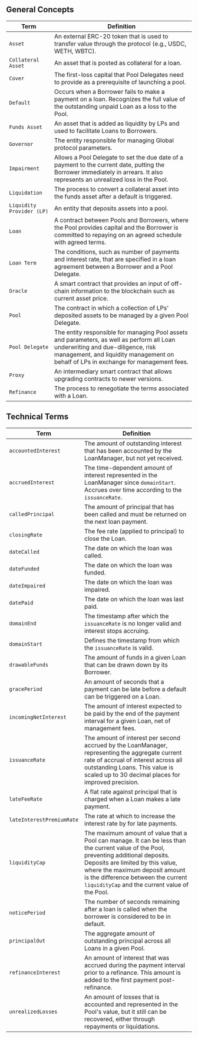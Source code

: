 ## General Concepts

| Term | Definition |
|-|-|
| `Asset` | An external ERC-20 token that is used to transfer value through the protocol (e.g., USDC, WETH, WBTC). |
| `Collateral Asset` | An asset that is posted as collateral for a loan. |
| `Cover` | The first-loss capital that Pool Delegates need to provide as a prerequisite of launching a pool. |
| `Default` | Occurs when a Borrower fails to make a payment on a loan. Recognizes the full value of the outstanding unpaid Loan as a loss to the Pool. |
| `Funds Asset` | An asset that is added as liquidity by LPs and used to facilitate Loans to Borrowers. |
| `Governor` | The entity responsible for managing Global protocol parameters. |
| `Impairment` | Allows a Pool Delegate to set the due date of a payment to the current date, putting the Borrower immediately in arrears. It also represents an unrealized loss in the Pool. |
| `Liquidation` | The process to convert a collateral asset into the funds asset after a default is triggered. |
| `Liquidity Provider (LP)` | An entity that deposits assets into a pool. |
| `Loan` | A contract between Pools and Borrowers, where the Pool provides capital and the Borrower is committed to repaying on an agreed schedule with agreed terms. |
| `Loan Term` | The conditions, such as number of payments and interest rate, that are specified in a loan agreement between a Borrower and a Pool Delegate. |
| `Oracle` | A smart contract that provides an input of off-chain information to the blockchain such as current asset price. |
| `Pool` | The contract in which a collection of LPs' deposited assets to be managed by a given Pool Delegate. |
| `Pool Delegate` | The entity responsible for managing Pool assets and parameters, as well as perform all Loan underwriting and due-diligence, risk management, and liquidity management on behalf of LPs in exchange for management fees. |
| `Proxy` | An intermediary smart contract that allows upgrading contracts to newer versions. |
| `Refinance` | The process to renegotiate the terms associated with a Loan. |

## Technical Terms

| Term | Definition |
|-|-|
| `accountedInterest` | The amount of outstanding interest that has been accounted by the LoanManager, but not yet received. |
| `accruedInterest` | The time-dependent amount of interest represented in the LoanManager since `domainStart`. Accrues over time according to the `issuanceRate`. |
| `calledPrincipal` | The amount of principal that has been called and must be returned on the next loan payment. |
| `closingRate` | The fee rate (applied to principal) to close the Loan. |
| `dateCalled` | The date on which the loan was called. |
| `dateFunded` | The date on which the loan was funded. |
| `dateImpaired` | The date on which the loan was impaired. |
| `datePaid` | The date on which the loan was last paid. |
| `domainEnd` | The timestamp after which the `issuanceRate` is no longer valid and interest stops accruing. |
| `domainStart` | Defines the timestamp from which the `issuanceRate` is valid. |
| `drawableFunds` | The amount of funds in a given Loan that can be drawn down by its Borrower. |
| `gracePeriod` | An amount of seconds that a payment can be late before a default can be triggered on a Loan. |
| `incomingNetInterest` | The amount of interest expected to be paid by the end of the payment interval for a given Loan, net of management fees. |
| `issuanceRate` | The amount of interest per second accrued by the LoanManager, representing the aggregate current rate of accrual of interest across all outstanding Loans. This value is scaled up to 30 decimal places for improved precision. |
| `lateFeeRate` | A flat rate against principal that is charged when a Loan makes a late payment. |
| `lateInterestPremiumRate` | The rate at which to increase the interest rate by for late payments. |
| `liquidityCap` | The maximum amount of value that a Pool can manage. It can be less than the current value of the Pool, preventing additional deposits. Deposits are limited by this value, where the maximum deposit amount is the difference between the current `liquidityCap` and the current value of the Pool. |
| `noticePeriod` | The number of seconds remaining after a loan is called when the borrower is considered to be in default. |
| `principalOut` | The aggregate amount of outstanding principal across all Loans in a given Pool. |
| `refinanceInterest` | An amount of interest that was accrued during the payment interval prior to a refinance. This amount is added to the first payment post-refinance. |
| `unrealizedLosses` | An amount of losses that is accounted and represented in the Pool's value, but it still can be recovered, either through repayments or liquidations. |
